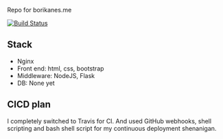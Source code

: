 Repo for borikanes.me

[![Build Status](https://travis-ci.org/borikanes/borikanes.svg?branch=master)](https://travis-ci.org/borikanes/borikanes)

## Stack
- Nginx
- Front end: html, css, bootstrap
- Middleware: NodeJS, Flask
- DB: None yet

## CICD plan
I completely switched to Travis for CI.
And used GitHub webhooks, shell scripting and bash shell script for my continuous deployment shenanigan.
